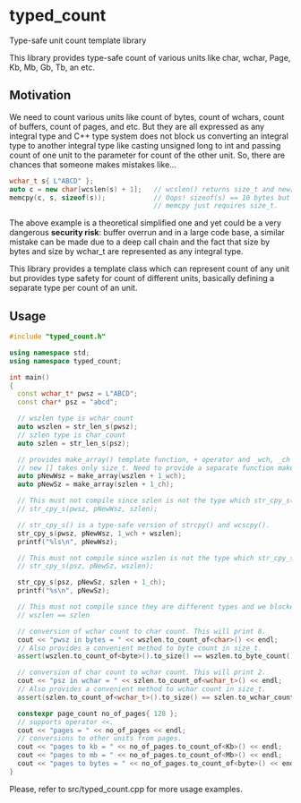 typed_count
===========
Type-safe unit count template library

This library provides type-safe count of various units like char, wchar, Page,
Kb, Mb, Gb, Tb, an etc.

Motivation
----------
We need to count various units like count of bytes, count of wchars, count of buffers,
count of pages, and etc. But they are all expressed as any integral type and
C++ type system does not block us converting an integral type to another integral type
like casting unsigned long to int and passing count of one unit to the parameter
for count of the other unit. So, there are chances that someone makes mistakes like...

```cpp
wchar_t s{ L"ABCD" };
auto c = new char[wcslen(s) + 1];   // wcslen() returns size_t and new[] operator requires size_t.
memcpy(c, s, sizeof(s));            // Oops! sizeof(s) == 10 bytes but c has only 5 bytes.
                                    // memcpy just requires size_t.
```

The above example is a theoretical simplified one and yet could be a very dangerous **security risk**:
buffer overrun and in a large code base, a similar mistake can be
made due to a deep call chain and the fact that size by bytes and size by wchar_t are represented
as any integral type.

This library provides a template class which can represent count of any unit but provides type safety
for count of different units, basically defining a separate type per count of an unit.

Usage
-----

```cpp
#include "typed_count.h"

using namespace std;
using namespace typed_count;

int main()
{
  const wchar_t* pwsz = L"ABCD";
  const char* psz = "abcd";

  // wszlen type is wchar_count
  auto wszlen = str_len_s(pwsz);
  // szlen type is char_count
  auto szlen = str_len_s(psz);

  // provides make_array() template function, + operator and _wch, _ch literal operators.
  // new [] takes only size_t. Need to provide a separate function make_array() to allocate an array.
  auto pNewWsz = make_array(wszlen + 1_wch);
  auto pNewSz = make_array(szlen + 1_ch);

  // This must not compile since szlen is not the type which str_cpy_s(... wchar_count) requires
  // str_cpy_s(pwsz, pNewWsz, szlen);

  // str_cpy_s() is a type-safe version of strcpy() and wcscpy().
  str_cpy_s(pwsz, pNewWsz, 1_wch + wszlen);
  printf("%ls\n", pNewWsz);

  // This must not compile since wszlen is not the type which str_cpy_s(... char_count) requires.
  // str_cpy_s(psz, pNewSz, wszlen);

  str_cpy_s(psz, pNewSz, szlen + 1_ch);
  printf("%s\n", pNewSz);

  // This must not compile since they are different types and we blocked comparisons between them.
  // wszlen == szlen

  // conversion of wchar count to char count. This will print 8.
  cout << "pwsz in bytes = " << wszlen.to_count_of<char>() << endl;
  // Also provides a convenient method to byte count in size_t.
  assert(wszlen.to_count_of<byte>().to_size() == wszlen.to_byte_count());

  // conversion of char count to wchar count. This will print 2.
  cout << "psz in wchar = " << szlen.to_count_of<wchar_t>() << endl;
  // Also provides a convenient method to wchar count in size_t.
  assert(szlen.to_count_of<wchar_t>().to_size() == szlen.to_wchar_count());

  constexpr page_count no_of_pages{ 128 };
  // supports operator <<.
  cout << "pages = " << no_of_pages << endl;
  // conversions to other units from pages.
  cout << "pages to kb = " << no_of_pages.to_count_of<Kb>() << endl;
  cout << "pages to mb = " << no_of_pages.to_count_of<Mb>() << endl;
  cout << "pages to bytes = " << no_of_pages.to_count_of<byte>() << endl;
}
```

Please, refer to src/typed_count.cpp for more usage examples.
